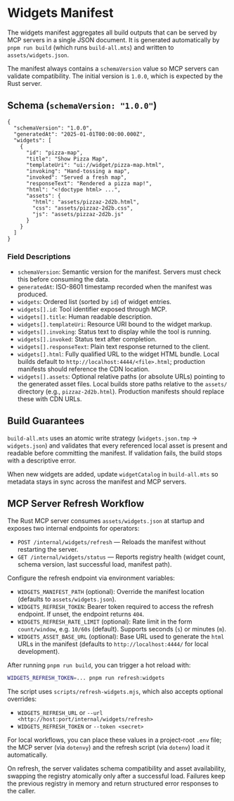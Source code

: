 # Widgets Manifest

The widgets manifest aggregates all build outputs that can be served by MCP servers in a single JSON document. It is generated automatically by `pnpm run build` (which runs `build-all.mts`) and written to `assets/widgets.json`.

The manifest always contains a `schemaVersion` value so MCP servers can validate compatibility. The initial version is `1.0.0`, which is expected by the Rust server.

## Schema (`schemaVersion: "1.0.0"`)

```jsonc
{
  "schemaVersion": "1.0.0",
  "generatedAt": "2025-01-01T00:00:00.000Z",
  "widgets": [
    {
      "id": "pizza-map",
      "title": "Show Pizza Map",
      "templateUri": "ui://widget/pizza-map.html",
      "invoking": "Hand-tossing a map",
      "invoked": "Served a fresh map",
      "responseText": "Rendered a pizza map!",
      "html": "<!doctype html> ...",
      "assets": {
        "html": "assets/pizzaz-2d2b.html",
        "css": "assets/pizzaz-2d2b.css",
        "js": "assets/pizzaz-2d2b.js"
      }
    }
  ]
}
```

### Field Descriptions

- `schemaVersion`: Semantic version for the manifest. Servers must check this before consuming the data.
- `generatedAt`: ISO-8601 timestamp recorded when the manifest was produced.
- `widgets`: Ordered list (sorted by `id`) of widget entries.
- `widgets[].id`: Tool identifier exposed through MCP.
- `widgets[].title`: Human readable description.
- `widgets[].templateUri`: Resource URI bound to the widget markup.
- `widgets[].invoking`: Status text to display while the tool is running.
- `widgets[].invoked`: Status text after completion.
- `widgets[].responseText`: Plain text response returned to the client.
- `widgets[].html`: Fully qualified URL to the widget HTML bundle. Local builds default to `http://localhost:4444/<file>.html`; production manifests should reference the CDN location.
- `widgets[].assets`: Optional relative paths (or absolute URLs) pointing to the generated asset files. Local builds store paths relative to the `assets/` directory (e.g., `pizzaz-2d2b.html`). Production manifests should replace these with CDN URLs.

## Build Guarantees

`build-all.mts` uses an atomic write strategy (`widgets.json.tmp` → `widgets.json`) and validates that every referenced local asset is present and readable before committing the manifest. If validation fails, the build stops with a descriptive error.

When new widgets are added, update `widgetCatalog` in `build-all.mts` so metadata stays in sync across the manifest and MCP servers.

## MCP Server Refresh Workflow

The Rust MCP server consumes `assets/widgets.json` at startup and exposes two internal endpoints for operators:

- `POST /internal/widgets/refresh` &mdash; Reloads the manifest without restarting the server.
- `GET /internal/widgets/status` &mdash; Reports registry health (widget count, schema version, last successful load, manifest path).

Configure the refresh endpoint via environment variables:

- `WIDGETS_MANIFEST_PATH` (optional): Override the manifest location (defaults to `assets/widgets.json`).
- `WIDGETS_REFRESH_TOKEN`: Bearer token required to access the refresh endpoint. If unset, the endpoint returns `404`.
- `WIDGETS_REFRESH_RATE_LIMIT` (optional): Rate limit in the form `count/window`, e.g. `10/60s` (default). Supports seconds (`s`) or minutes (`m`).
- `WIDGETS_ASSET_BASE_URL` (optional): Base URL used to generate the `html` URLs in the manifest (defaults to `http://localhost:4444/` for local development).

After running `pnpm run build`, you can trigger a hot reload with:

```bash
WIDGETS_REFRESH_TOKEN=... pnpm run refresh:widgets
```

The script uses `scripts/refresh-widgets.mjs`, which also accepts optional overrides:

- `WIDGETS_REFRESH_URL` or `--url <http://host:port/internal/widgets/refresh>`
- `WIDGETS_REFRESH_TOKEN` or `--token <secret>`

For local workflows, you can place these values in a project-root `.env` file; the MCP server (via `dotenvy`) and the refresh script (via `dotenv`) load it automatically.

On refresh, the server validates schema compatibility and asset availability, swapping the registry atomically only after a successful load. Failures keep the previous registry in memory and return structured error responses to the caller.
